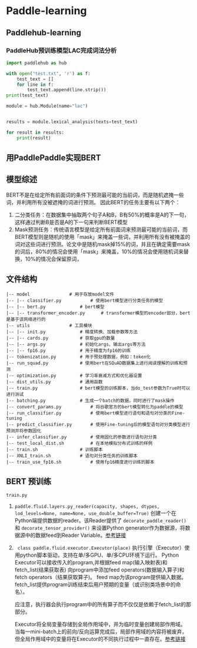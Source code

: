 # Paddle-learning

## Paddlehub-learning

### PaddleHub预训练模型LAC完成词法分析

```python
import paddlehub as hub

with open("test.txt", 'r') as f:
    test_text = []
    for line in f:
        test_text.append(line.strip())
print(test_text)

module = hub.Module(name="lac")


results = module.lexical_analysis(texts=test_text)

for result in results:
    print(result)
```

## 用PaddlePaddle实现BERT

## 模型综述

BERT不是在给定所有前面词的条件下预测最可能的当前词，而是随机遮掩一些词，并利用所有没被遮掩的词进行预测。 因此BERT的任务主要有以下两个：

1. 二分类任务：在数据集中抽取两个句子A和B，B有50%的概率是A的下一句，这样通过判断B是否是A的下一句来判断BERT模型
2. Mask预测任务：传统语言模型是给定所有前面词来预测最可能的当前词，而BERT模型则是随机的使用「mask」来掩盖一些词，并利用所有没有被掩盖的词对这些词进行预测。论文中是随机mask掉15%的词，并且在确定需要mask的词后，80%的情况会使用「mask」来掩盖，10%的情况会使用随机词来替换，10%的情况会保留原词，

## 文件结构

````
|-- model				# 用于存放model文件
|-- |-- classifier.py			# 使用bert模型进行分类任务的模型
|-- |-- bert.py				# bert模型
|-- |-- transformer_encoder.py		# transformer模型的encoder部分，bert是基于该网络进行的
|-- utils				# 工具模块
|-- |-- init.py				# 精度转换、加载参数等方法
|-- |-- cards.py			# 获取gpu的数量
|-- |-- args.py				# 初始化args、输出args等方法
|-- |-- fp16.py				# 用于精度为fp16的训练
|-- tokenization.py			# 用于预处理数据，例如：token化
|-- run_squad.py			# 使用bert在SQuAD数据集上进行阅读理解的训练和预测
|-- optimization.py			# 学习率衰减方式和优化器设置
|-- dist_utils.py			# 通用函数
|-- train.py				# bert模型的训练脚本，当do_test参数为True时可以进行测试
|-- batching.py				# 生成一个batch的数据，同时进行了mask操作
|-- convert_params.py			# 将谷歌官方的bert模型转化为paddle的模型
|-- run_classifier.py			# 使用bert模型进行语句和语句对分类的Fine-tuning
|-- predict_classifier.py		# 使用Fine-tuning后的模型语句对分类模型进行预测并将参数固化
|-- infer_classifier.py			# 使用固化的参数进行语句对分类
|-- test_local_dist.sh			# 在本地模拟分布式训练的样例
|-- train.sh				# 训练脚本
|-- XNLI_train.sh			# 语句对分类任务的训练脚本
|-- train_use_fp16.sh			# 使用fp16精度进行训练的脚本
````

## BERT 预训练

```train.py```

1. ```paddle.fluid.layers.py_reader(capacity, shapes, dtypes, lod_levels=None, name=None, use_double_buffer=True)``` 创建一个在Python端提供数据的reader。该Reader提供了 `decorate_paddle_reader()` 和 `decorate_tensor_provider()` 来设置Python generator作为数据源，将数据源中的数据feed到Reader Variable。[参考链接](https://www.paddlepaddle.org.cn/documentation/docs/zh/api_cn/layers_cn/py_reader_cn.html#paddle.fluid.layers.py_reader)

2. ``` class paddle.fluid.executor.Executor(place)``` 执行引擎（Executor）使用python脚本驱动，支持在单/多GPU、单/多CPU环境下运行。 Python Executor可以接收传入的program,并根据feed map(输入映射表)和fetch_list(结果获取表) 向program中添加feed operators(数据输入算子)和fetch operators（结果获取算子)。 feed map为该program提供输入数据。fetch_list提供program训练结束后用户预期的变量（或识别类场景中的命名）。

   应注意，执行器会执行program中的所有算子而不仅仅是依赖于fetch_list的那部分。

   Executor将全局变量存储到全局作用域中，并为临时变量创建局部作用域。 当每一mini-batch上的前向/反向运算完成后，局部作用域的内容将被废弃， 但全局作用域中的变量将在Executor的不同执行过程中一直存在。[参考链接](https://www.paddlepaddle.org.cn/documentation/docs/zh/1.5/api_cn/executor_cn.html)

